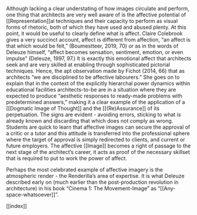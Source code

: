Although lacking a clear understating of how images circulate and perform, one thing that architects are very well aware of is the affective potential of [[Representation]]al techniques and their capacity to perform as visual forms of rhetoric, both of which they have used and abused plenty. At this point, it would be useful to clearly define what is affect. Claire Colebrook gives a very succinct account, affect is different from affection, “an affect is that which would be felt,” (Boumestteer, 2019, 70) or as in the words of Deleuze himself, “affect becomes sensation, sentiment, emotion, or even impulse” (Deleuze, 1997, 97.) It is exactly this emotional affect that architects seek and are very skilled at enabling through sophisticated pictorial techniques. Hence, the apt observation made by Fichot (2014, 66) that as architects “we are disciplined to be affective labourers.” She goes on to explain that in the context of the explicitly hierarchal power dynamics within educational facilities architects-to-be are in a situation where they are expected to produce “aesthetic responses to ready-made problems with predetermined answers,” making it a clear example of the application of a [[Dogmatic Image of Thought]] and the [[(Re)Assurance]] of its perpetuation. The signs are evident - avoiding errors, sticking to what is already known and discarding that which does not comply as wrong. Students are quick to learn that affective images can secure the approval of a critic or a tutor and this attitude is transferred into the professional sphere where the target of approval is simply redirected to clients, and current or future employers. The affective [[Image]] becomes a right of passage to the next stage of the architect’s career, it acts as proof of the necessary skillset that is required to put to work the power of affect.

Perhaps the most celebrated example of affective imagery is the atmospheric render - the Renderilla’s area of expertise. It is what Deleuze described early on (much earlier than the post-production revolution in architecture) in his book “Cinema 1: The Movement-Image” as “[[Any-space-whatsoever]]”.

[[index]]